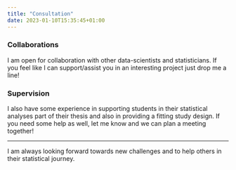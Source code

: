 ```yaml
---
title: "Consultation"
date: 2023-01-10T15:35:45+01:00
---
```


### Collaborations
I am open for collaboration with other data-scientists and statisticians. 
If you feel like I can support/assist you in an interesting project just drop me a line!


### Supervision
I also have some experience in supporting students in their statistical analyses part of their thesis and also in providing a fitting study design.
If you need some help as well, let me know and we can plan a meeting together!

---

I am always looking forward towards new challenges and to help others in their statistical journey.